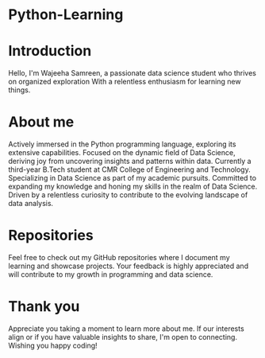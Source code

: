 # Python-Learning
# Introduction
Hello, I'm Wajeeha Samreen, a passionate data science student who thrives on organized exploration With a relentless enthusiasm for learning new things.
# About me
Actively immersed in the Python programming language, exploring its extensive capabilities.
Focused on the dynamic field of Data Science, deriving joy from uncovering insights and patterns within data.
Currently a third-year B.Tech student at CMR College of Engineering and Technology.
Specializing in Data Science as part of my academic pursuits.
Committed to expanding my knowledge and honing my skills in the realm of Data Science.
Driven by a relentless curiosity to contribute to the evolving landscape of data analysis.
# Repositories
Feel free to check out my GitHub repositories where I document my learning and showcase projects. Your feedback is highly appreciated and will contribute to my growth in programming and data science.
# Thank you
Appreciate you taking a moment to learn more about me. If our interests align or if you have valuable insights to share, I'm open to connecting. Wishing you happy coding!






